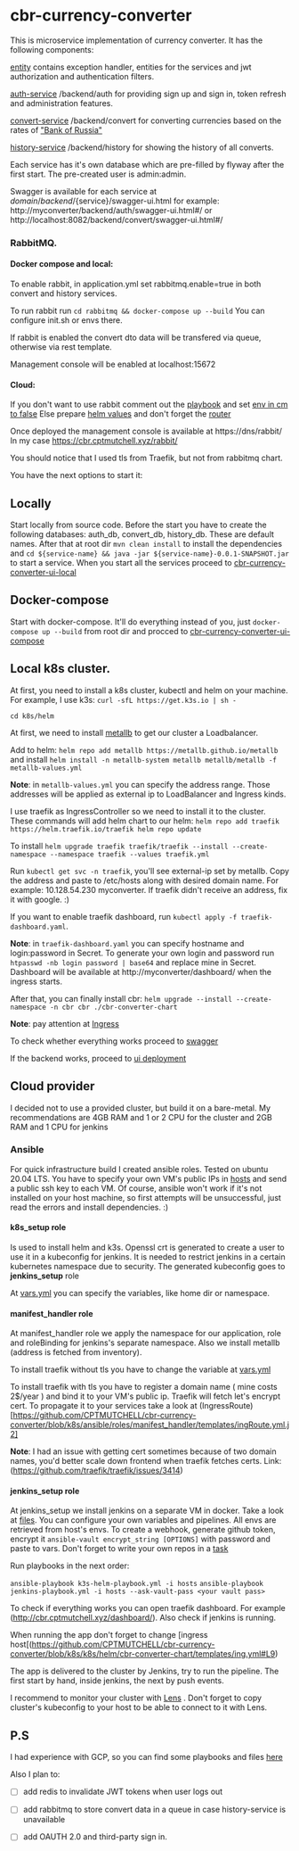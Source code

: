 # cbr-currency-converter

This is microservice implementation of currency converter. 
It has the following components:

[entity](https://github.com/CPTMUTCHELL/cbr-currency-converter/tree/k8s/entity)
contains exception handler, entities for the services and jwt authorization and authentication filters.

[auth-service](https://github.com/CPTMUTCHELL/cbr-currency-converter/tree/k8s/auth-service) /backend/auth
for providing sign up and sign in, token refresh and administration features.

[convert-service](https://github.com/CPTMUTCHELL/cbr-currency-converter/tree/k8s/convert-service) /backend/convert
for converting currencies based on the rates of ["Bank of Russia"](http://www.cbr.ru/scripts/XML_daily.asp)

[history-service](https://github.com/CPTMUTCHELL/cbr-currency-converter/tree/k8s/history-service) /backend/history
for showing the history of all converts.

Each service has it's own database which are pre-filled by flyway after the first start.
The pre-created user is admin:admin. 

Swagger is available for each service at ${domain}/backend/${service}/swagger-ui.html for example: http://myconverter/backend/auth/swagger-ui.html#/ or http://localhost:8082/backend/convert/swagger-ui.html#/

### RabbitMQ.

#### Docker compose and local:
To enable rabbit, in application.yml set rabbitmq.enable=true in both convert and history services.

To run rabbit run `cd rabbitmq && docker-compose up --build` You can configure init.sh or envs there.

If rabbit is enabled the convert dto data will be transfered via queue, otherwise via rest template.

Management console will be enabled at localhost:15672
#### Cloud:

If you don't want to use rabbit comment out the [playbook](https://github.com/CPTMUTCHELL/cbr-currency-converter/blob/65006b76203b2b8891b93dad14825b42459a56d6/ansible/roles/manifest_handler/tasks/main.yml#L5)
and set [env in cm to false](https://github.com/CPTMUTCHELL/cbr-currency-converter/blob/65006b76203b2b8891b93dad14825b42459a56d6/k8s/helm/cbr-converter-chart/templates/cbr-converter-cm.yml#L17)
Else prepare [helm values](https://github.com/CPTMUTCHELL/cbr-currency-converter/blob/k8s/ansible/roles/manifest_handler/templates/rabbit.yml.j2)
and don't forget the [router](https://github.com/CPTMUTCHELL/cbr-currency-converter/blob/k8s/ansible/roles/manifest_handler/templates/rabbit-router.yml.j2)

Once deployed the management console is available at https://dns/rabbit/ In my case https://cbr.cptmutchell.xyz/rabbit/

You should notice that I used tls from Traefik, but not from rabbitmq chart.

You have the next options to start it:

## Locally
Start locally from source code. Before the start you have to create the following databases: auth_db, convert_db, history_db. These are default names.
After that at root dir `mvn clean install` to install the dependencies and `cd ${service-name} && java -jar ${service-name}-0.0.1-SNAPSHOT.jar` to start a service. When you start all the services proceed to [cbr-currency-converter-ui-local](https://github.com/CPTMUTCHELL/cbr-currency-converter-ui/blob/master/README.md#local) 




## Docker-compose
Start with docker-compose. It'll do everything instead of you, just `docker-compose up --build` from root dir and procced to [cbr-currency-converter-ui-compose](https://github.com/CPTMUTCHELL/cbr-currency-converter-ui/blob/master/README.md#compose)


## Local k8s cluster. 
At first, you need to install a k8s cluster, kubectl and helm on your machine. For example, I use k3s:
   `curl -sfL https://get.k3s.io | sh -`
   
`cd k8s/helm`

At first, we need to install [metallb](https://metallb.universe.tf/) to get our cluster a Loadbalancer.

Add to helm: `helm repo add metallb https://metallb.github.io/metallb` and install `helm install -n metallb-system metallb metallb/metallb -f metallb-values.yml`

**Note**: in `metallb-values.yml` you can specify the address range. Those addresses will be applied as external ip to LoadBalancer and Ingress kinds. 

I use traefik as IngressController so we need to install it to the cluster.
These commands will add helm chart to our helm:
`helm repo add traefik https://helm.traefik.io/traefik
helm repo update`

To install `helm upgrade traefik traefik/traefik --install --create-namespace --namespace traefik --values traefik.yml`

Run `kubectl get svc -n traefik`, you'll see external-ip set by metallb. Copy the address and paste to /etc/hosts along with desired domain name. For example:
10.128.54.230 myconverter. If traefik didn't receive an address, fix it with google. :)

If you want to enable traefik dashboard, run `kubectl apply -f traefik-dashboard.yaml`.

**Note**: in `traefik-dashboard.yaml` you can specify hostname and login:password in Secret. To generate your own login and password run `htpasswd -nb login password | base64` and replace mine in Secret. 
Dashboard will be available at http://myconverter/dashboard/ when the ingress starts.

After that, you can finally install cbr: `helm upgrade --install --create-namespace -n cbr cbr ./cbr-converter-chart`

**Note**: pay attention at [Ingress](https://github.com/CPTMUTCHELL/cbr-currency-converter/blob/k8s/k8s/helm/cbr-converter-chart/templates/ing.yml#L9)

To check whether everything works proceed to [swagger](http://myconverter/backend/auth/swagger-ui.html#/)

If the backend works, proceed to [ui deployment](https://github.com/CPTMUTCHELL/cbr-currency-converter-ui#local-k8s)

## Cloud provider
I decided not to use a provided cluster, but build it on a bare-metal.
My recommendations are 4GB RAM and 1 or 2 CPU for the cluster and 2GB RAM and 1 CPU for jenkins

### Ansible
For quick infrastructure build I created ansible roles. Tested on ubuntu 20.04 LTS. You have to specify your own VM's public IPs in [hosts](https://github.com/CPTMUTCHELL/cbr-currency-converter/blob/k8s/ansible/hosts) and send a public ssh key to each VM.
Of course, ansible won't work if it's not installed on your host machine, so first attempts will be unsuccessful, just read the errors and install dependencies. :)


#### k8s_setup role
Is used to install helm and k3s. Openssl crt is generated to create a user to use it in a kubeconfig for jenkins. It is needed to restrict jenkins in a certain kubernetes namespace due to security. The generated kubeconfig goes to **jenkins_setup** role

At [vars.yml](https://github.com/CPTMUTCHELL/cbr-currency-converter/blob/k8s/ansible/roles/k8s_setup/vars/main.yml)
you can specify the variables, like home dir or namespace. 

#### manifest_handler role

At manifest_handler role we apply the namespace for our application, role and roleBinding for jenkins's separate namespace. Also we install metallb (address is fetched from inventory).

To install traefik without tls you have to change the variable at [vars.yml](https://github.com/CPTMUTCHELL/cbr-currency-converter/blob/k8s/ansible/roles/manifest_handler/vars/main.yml#L5)

To install traefik with tls you have to register a domain name ( mine costs 2$/year ) and bind it to your VM's public ip. Traefik will fetch let's encrypt cert. To propagate it to your services take a look at (IngressRoute)[https://github.com/CPTMUTCHELL/cbr-currency-converter/blob/k8s/ansible/roles/manifest_handler/templates/ingRoute.yml.j2]

**Note**: I had an issue with getting cert sometimes because of two domain names, you'd better scale down frontend when traefik fetches certs.
Link: (https://github.com/traefik/traefik/issues/3414)

#### jenkins_setup role

At jenkins_setup we install jenkins on a separate VM in docker. Take a look at [files](https://github.com/CPTMUTCHELL/cbr-currency-converter/tree/k8s/ansible/roles/jenkins_setup/files). You can configure your own variables and pipelines. All envs are retrieved from host's envs. To create a webhook, generate github token, encrypt it `ansible-vault encrypt_string [OPTIONS]` with password and paste to vars. Don't forget to write your own repos in a [task](https://github.com/CPTMUTCHELL/cbr-currency-converter/blob/k8s/ansible/roles/jenkins_setup/tasks/github-webhook.yml#L19)

Run playbooks in the next order:

`ansible-playbook k3s-helm-playbook.yml -i hosts`
`ansible-playbook jenkins-playbook.yml -i hosts --ask-vault-pass <your vault pass>`


To check if everything works you can open traefik dashboard. For example (http://cbr.cptmutchell.xyz/dashboard/). Also check if jenkins is running.

When running the app don't forget to change [ingress host[(https://github.com/CPTMUTCHELL/cbr-currency-converter/blob/k8s/k8s/helm/cbr-converter-chart/templates/ing.yml#L9)

The app is delivered to the cluster by Jenkins, try to run the pipeline. The first start by hand, inside jenkins, the next by push events.

I recommend to monitor your cluster with [Lens](https://k8slens.dev/) . Don't forget to copy cluster's kubeconfig to your host to be able to connect to it with Lens.

## P.S

I had experience with GCP, so you can find some playbooks and files [here](https://github.com/CPTMUTCHELL/cbr-currency-converter/tree/k8s/jenkins)

Also I plan to:
- [ ] add redis to invalidate JWT tokens when user logs out
- [ ] add rabbitmq to store convert data in a queue in case history-service is unavailable 
- [ ] add OAUTH 2.0 and third-party sign in.


